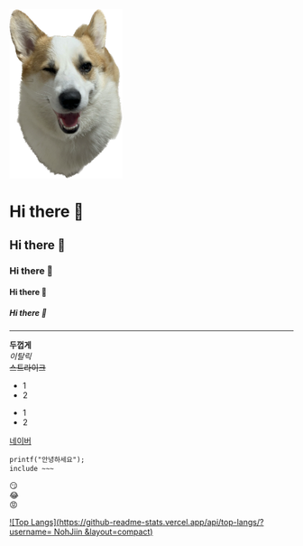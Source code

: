 <img src='images/개보리.png' width=200 height=300> </img>

# Hi there 👋
## Hi there 👋
### Hi there 👋
#### Hi there 👋
##### Hi there 👋
---
**두껍게** <br>
*이탈릭* <br>
~~스트라이크~~ <br>

* 1
* 2
- 1
- 2

[네이버](https://www.naver.com)

```
printf("안녕하세요");
include ~~~
```

:smirk: <br>
:joy: <br>
:rage: <br>

[![Top Langs](https://github-readme-stats.vercel.app/api/top-langs/?username=
NohJiin &layout=compact)](https://github.com/NohJiin/githubreadme-stats)
